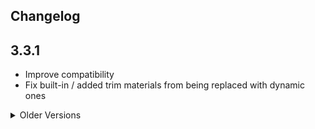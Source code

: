 ## Changelog

## 3.3.1
- Improve compatibility
- Fix built-in / added trim materials from being replaced with dynamic ones

<details>
<summary>Older Versions</summary>
## 3.3.0
- Add support for REI, EMI and JEI
  - Splits trimming recipes into a seperate category to allow for functional recipes to be easily viewable in the smithing category
- Removed whitelisting
  - It was hardly used and was a pain to maintain

## 3.2.5
- Migrate elytra trim support over to elytra trims as att's internals change less

## 3.2.4
- Improve support for Frostiful
- Improve dynamic trim api

## 3.2.3
- Add support for Frostiful
- Stop missing class log spam

## 3.2.2
- Fix crash when atlas has defined textures but the textures are missing

## 3.2.1
- Added support for Immersive Armours
- Moved to auto-publishing
</details>